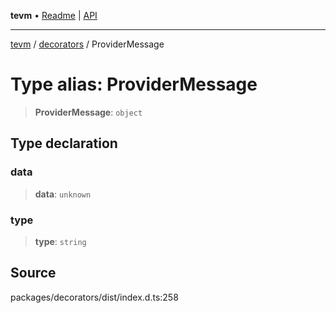 **tevm** • [Readme](../../README.md) \| [API](../../modules.md)

***

[tevm](../../README.md) / [decorators](../README.md) / ProviderMessage

# Type alias: ProviderMessage

> **ProviderMessage**: `object`

## Type declaration

### data

> **data**: `unknown`

### type

> **type**: `string`

## Source

packages/decorators/dist/index.d.ts:258

